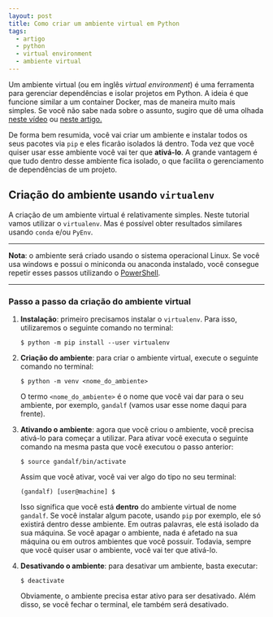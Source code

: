 ```yaml
---
layout: post
title: Como criar um ambiente virtual em Python
tags:
  - artigo  
  - python
  - virtual environment
  - ambiente virtual
---
```


Um ambiente virtual (ou em inglês *virtual environment*) é uma ferramenta para gerenciar dependências e isolar projetos em Python. A ideia é que funcione similar a um container Docker, mas de maneira muito mais simples. Se você não sabe nada sobre o assunto, sugiro que dê uma olhada [neste vídeo](https://www.youtube.com/watch?v=f_Rf2ZnV1Mk) ou [neste artigo.](https://docs.python.org/pt-br/3/library/venv.html)

De forma bem resumida, você vai criar um ambiente e instalar todos os seus pacotes via `pip` e eles ficarão isolados lá dentro. Toda vez que você quiser usar esse ambiente você vai ter que **ativá-lo**. A grande vantagem é que tudo dentro desse ambiente fica isolado, o que facilita o gerenciamento de dependências de um projeto.


## Criação do ambiente usando `virtualenv`

A criação de um ambiente virtual é relativamente simples. Neste tutorial vamos utilizar o `virtualenv`. Mas é possível obter resultados similares usando `conda` e/ou `PyEnv`.

___

**Nota**: o ambiente será criado usando o sistema operacional Linux. Se você usa windows e possui o miniconda ou anaconda instalado, você consegue repetir esses passos utilizando o [PowerShell](https://docs.microsoft.com/en-us/powershell/).

___


### Passo a passo da criação do ambiente virtual
1. **Instalação**: primeiro precisamos instalar o `virtualenv`. Para isso, utilizaremos o seguinte comando no terminal:
    ```
    $ python -m pip install --user virtualenv
    ```

2. **Criação do ambiente**: para criar o ambiente virtual, execute o seguinte comando no terminal:

    ```
    $ python -m venv <nome_do_ambiente>
    ```
    O termo `<nome_do_ambiente>` é o nome que você vai dar para o seu ambiente, por exemplo, `gandalf` (vamos usar esse nome daqui para frente).

3. **Ativando o ambiente**: agora que você criou o ambiente, você precisa ativá-lo para começar a utilizar. Para ativar você executa o seguinte comando na mesma pasta que você executou o passo anterior:
      ```
      $ source gandalf/bin/activate
      ```
      Assim que você ativar, você vai ver algo do tipo no seu terminal:
      ```
      (gandalf) [user@machine] $
      ```
      Isso significa que você está **dentro** do ambiente virtual de nome `gandalf`. Se você instalar algum pacote, usando `pip` por exemplo, ele só existirá dentro desse ambiente. Em outras palavras, ele está isolado da sua máquina. Se você apagar o ambiente, nada é afetado na sua máquina ou em outros ambientes que você possuir. Todavia, sempre que você quiser usar o ambiente, você vai ter que ativá-lo.

4. **Desativando o ambiente**: para desativar um ambiente, basta executar:
      ```
      $ deactivate
      ```
      Obviamente, o ambiente precisa estar ativo para ser desativado. Além disso, se você fechar o terminal, ele também será desativado.









